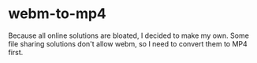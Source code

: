 # webm-to-mp4
 Because all online solutions are bloated, I decided to make my own. Some file sharing solutions don't allow webm, so I need to convert them to MP4 first.
